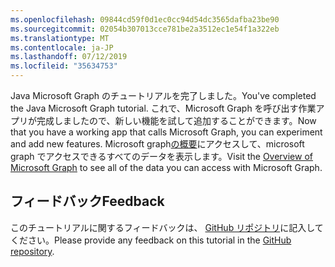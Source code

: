 ```yaml
---
ms.openlocfilehash: 09844cd59f0d1ec0cc94d54dc3565dafba23be90
ms.sourcegitcommit: 02054b307013cce781be2a3512ec1e54f1a322eb
ms.translationtype: MT
ms.contentlocale: ja-JP
ms.lasthandoff: 07/12/2019
ms.locfileid: "35634753"
---
```

<!-- markdownlint-disable MD002 MD041 -->

<span data-ttu-id="228ce-101">Java Microsoft Graph のチュートリアルを完了しました。</span><span class="sxs-lookup"><span data-stu-id="228ce-101">You've completed the Java Microsoft Graph tutorial.</span></span> <span data-ttu-id="228ce-102">これで、Microsoft Graph を呼び出す作業アプリが完成しましたので、新しい機能を試して追加することができます。</span><span class="sxs-lookup"><span data-stu-id="228ce-102">Now that you have a working app that calls Microsoft Graph, you can experiment and add new features.</span></span> <span data-ttu-id="228ce-103">Microsoft graph[の概要](/graph/overview)にアクセスして、microsoft graph でアクセスできるすべてのデータを表示します。</span><span class="sxs-lookup"><span data-stu-id="228ce-103">Visit the [Overview of Microsoft Graph](/graph/overview) to see all of the data you can access with Microsoft Graph.</span></span>

## <a name="feedback"></a><span data-ttu-id="228ce-104">フィードバック</span><span class="sxs-lookup"><span data-stu-id="228ce-104">Feedback</span></span>

<span data-ttu-id="228ce-105">このチュートリアルに関するフィードバックは、 [GitHub リポジトリ](https://github.com/microsoftgraph/msgraph-training-java)に記入してください。</span><span class="sxs-lookup"><span data-stu-id="228ce-105">Please provide any feedback on this tutorial in the [GitHub repository](https://github.com/microsoftgraph/msgraph-training-java).</span></span>
